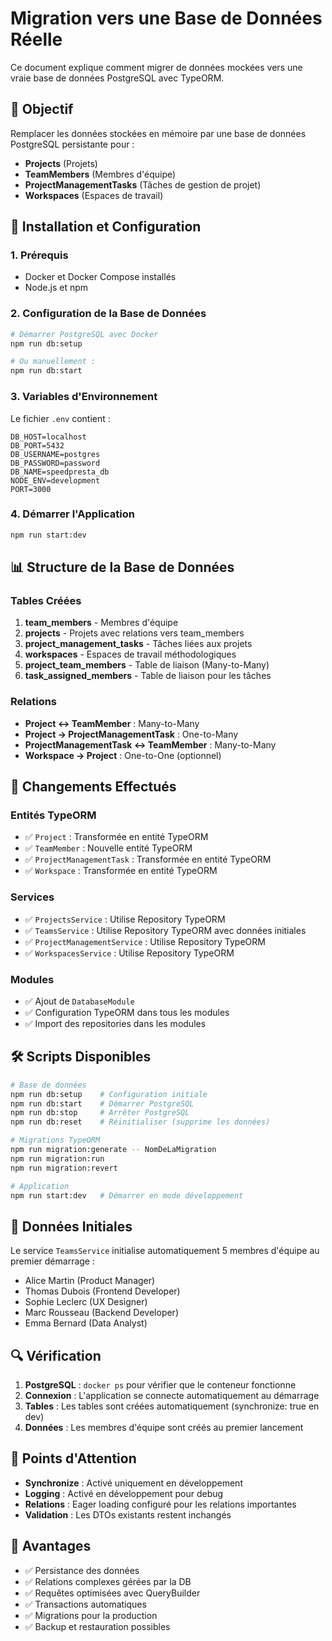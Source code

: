 # Migration vers une Base de Données Réelle

Ce document explique comment migrer de données mockées vers une vraie base de données PostgreSQL avec TypeORM.

## 🎯 Objectif

Remplacer les données stockées en mémoire par une base de données PostgreSQL persistante pour :
- **Projects** (Projets)
- **TeamMembers** (Membres d'équipe)
- **ProjectManagementTasks** (Tâches de gestion de projet)
- **Workspaces** (Espaces de travail)

## 🚀 Installation et Configuration

### 1. Prérequis

- Docker et Docker Compose installés
- Node.js et npm

### 2. Configuration de la Base de Données

```bash
# Démarrer PostgreSQL avec Docker
npm run db:setup

# Ou manuellement :
npm run db:start
```

### 3. Variables d'Environnement

Le fichier `.env` contient :
```env
DB_HOST=localhost
DB_PORT=5432
DB_USERNAME=postgres
DB_PASSWORD=password
DB_NAME=speedpresta_db
NODE_ENV=development
PORT=3000
```

### 4. Démarrer l'Application

```bash
npm run start:dev
```

## 📊 Structure de la Base de Données

### Tables Créées

1. **team_members** - Membres d'équipe
2. **projects** - Projets avec relations vers team_members
3. **project_management_tasks** - Tâches liées aux projets
4. **workspaces** - Espaces de travail méthodologiques
5. **project_team_members** - Table de liaison (Many-to-Many)
6. **task_assigned_members** - Table de liaison pour les tâches

### Relations

- **Project ↔ TeamMember** : Many-to-Many
- **Project → ProjectManagementTask** : One-to-Many
- **ProjectManagementTask ↔ TeamMember** : Many-to-Many
- **Workspace → Project** : One-to-One (optionnel)

## 🔄 Changements Effectués

### Entités TypeORM

- ✅ `Project` : Transformée en entité TypeORM
- ✅ `TeamMember` : Nouvelle entité TypeORM
- ✅ `ProjectManagementTask` : Transformée en entité TypeORM
- ✅ `Workspace` : Transformée en entité TypeORM

### Services

- ✅ `ProjectsService` : Utilise Repository TypeORM
- ✅ `TeamsService` : Utilise Repository TypeORM avec données initiales
- ✅ `ProjectManagementService` : Utilise Repository TypeORM
- ✅ `WorkspacesService` : Utilise Repository TypeORM

### Modules

- ✅ Ajout de `DatabaseModule`
- ✅ Configuration TypeORM dans tous les modules
- ✅ Import des repositories dans les modules

## 🛠️ Scripts Disponibles

```bash
# Base de données
npm run db:setup    # Configuration initiale
npm run db:start    # Démarrer PostgreSQL
npm run db:stop     # Arrêter PostgreSQL
npm run db:reset    # Réinitialiser (supprime les données)

# Migrations TypeORM
npm run migration:generate -- NomDeLaMigration
npm run migration:run
npm run migration:revert

# Application
npm run start:dev   # Démarrer en mode développement
```

## 📝 Données Initiales

Le service `TeamsService` initialise automatiquement 5 membres d'équipe au premier démarrage :
- Alice Martin (Product Manager)
- Thomas Dubois (Frontend Developer)
- Sophie Leclerc (UX Designer)
- Marc Rousseau (Backend Developer)
- Emma Bernard (Data Analyst)

## 🔍 Vérification

1. **PostgreSQL** : `docker ps` pour vérifier que le conteneur fonctionne
2. **Connexion** : L'application se connecte automatiquement au démarrage
3. **Tables** : Les tables sont créées automatiquement (synchronize: true en dev)
4. **Données** : Les membres d'équipe sont créés au premier lancement

## 🚨 Points d'Attention

- **Synchronize** : Activé uniquement en développement
- **Logging** : Activé en développement pour debug
- **Relations** : Eager loading configuré pour les relations importantes
- **Validation** : Les DTOs existants restent inchangés

## 🎉 Avantages

- ✅ Persistance des données
- ✅ Relations complexes gérées par la DB
- ✅ Requêtes optimisées avec QueryBuilder
- ✅ Transactions automatiques
- ✅ Migrations pour la production
- ✅ Backup et restauration possibles
